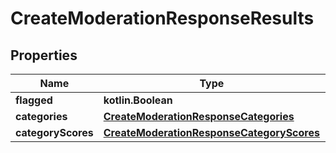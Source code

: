 
# CreateModerationResponseResults

## Properties
Name | Type | Description | Notes
------------ | ------------- | ------------- | -------------
**flagged** | **kotlin.Boolean** |  | 
**categories** | [**CreateModerationResponseCategories**](CreateModerationResponseCategories.md) |  | 
**categoryScores** | [**CreateModerationResponseCategoryScores**](CreateModerationResponseCategoryScores.md) |  | 




